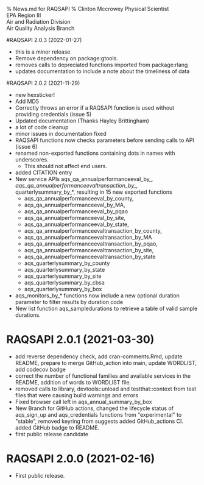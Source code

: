 % News.md for RAQSAPI
% Clinton Mccrowey Physical Scientist  
 EPA Region III  
 Air and Radiation Division  
 Air Quality Analysis Branch
 
 
#RAQSAPI 2.0.3 (2022-01-27)
* this is a minor release
* Remove dependency on package:gtools.
* removes calls to depreciated functions imported from package:rlang
* updates documentation to include a note about the timeliness of data
 
#RAQSAPI 2.0.2 (2021-11-29)

* new hexsticker!
* Add MD5
* Correctly throws an error if a RAQSAPI function is used without
    providing credentials (issue 5)
* Updated documentation (Thanks Hayley Brittingham)
* a lot of code cleanup
* minor issues in documentation fixed
* RAQSAPI functions now checks parameters before sending calls to API (issue 6)
* renamed non-exported functions containing dots in names with underscores.
    - This should not affect end users.
* added CITATION entry
* New service APIs aqs_qa_annualperformanceeval_by_*,
    aqs_qa_annualperformanceevaltransaction_by_*, quarterlysummary_by_*,
    resulting in 15 new exported functions
    - aqs_qa_annualperformanceeval_by_county,
    - aqs_qa_annualperformanceeval_by_MA,
    - aqs_qa_annualperformanceeval_by_pqao
    - aqs_qa_annualperformanceeval_by_site,
    - aqs_qa_annualperformanceeval_by_state,
    - aqs_qa_annualperformanceevaltransaction_by_county,
    - aqs_qa_annualperformanceevaltransaction_by_MA
    - aqs_qa_annualperformanceevaltransaction_by_pqao,
    - aqs_qa_annualperformanceevaltransaction_by_site,
    - aqs_qa_annualperformanceevaltransaction_by_state
    - aqs_quarterlysummary_by_county
    - aqs_quarterlysummary_by_state
    - aqs_quarterlysummary_by_site
    - aqs_quarterlysummary_by_cbsa
    - aqs_quarterlysummary_by_box
* aqs_monitors_by_\* functions now include a new optional duration parameter
    to filter results by duration code
* New list function aqs_sampledurations to retrieve a table of valid sample
    durations.

# RAQSAPI 2.0.1 (2021-03-30)

* add reverse dependency check, add cran-comments.Rmd, update README, prepare to
merge GitHub_action into main, update WORDLIST, add codecov badge
* correct the number of functional families and available services in the README,
addition of words to WORDLIST file.
* removed calls to library, devtools::unload and testthat::context from test
files that were causing build warnings and errors
* Fixed browser call left in aqs_annual_summary_by_box
* New Branch for GitHub actions, changed the lifecycle status of aqs_sign_up and
aqs_credentials functions from "experimental" to "stable", removed keyring from
suggests added GitHub_actions CI. added GitHub badge to README.
* first public release candidate


# RAQSAPI 2.0.0 (2021-02-16)

* First public release.
